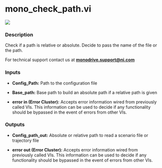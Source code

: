 # mono_check_path.vi

<p class="img_container">
<img class="lg_img" src="../mono_check_path.png"/>
</p>

### Description

Check if a path is relative or absolute. Decide to pass the name of the file or the path.

For technical support contact us at <b>monodrive.support@ni.com</b> 

### Inputs

- **Config_Path:**  Path to the configuration file
 

- **Base_path:**  Base path to build an absolute path if a relative path is
given
 

- **error in (Error Cluster):** Accepts error information wired from previously called VIs. This information can be used to decide if any functionality should be bypassed in the event of errors from other VIs. 

### Outputs

- **Config_path_out:**  Absolute or relative path to read a scenario file or
trajectory file
 

- **error out (Error Cluster):** Accepts error information wired from previously called VIs. This information can be used to decide if any functionality should be bypassed in the event of errors from other VIs. 

<p>&nbsp;</p>
